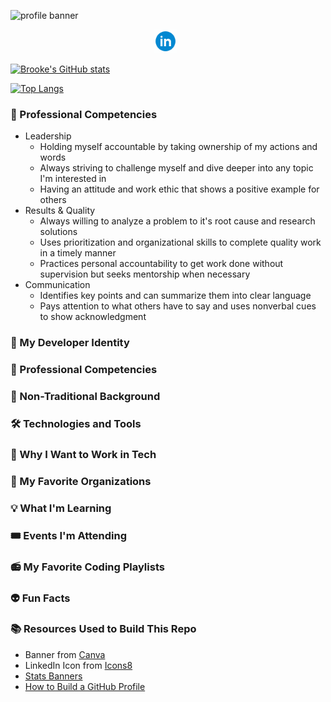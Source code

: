<!--
**BrookeHeck/BrookeHeck** is a ✨ _special_ ✨ repository because its `README.md` (this file) appears on your GitHub profile.

Here are some ideas to get you started:

- 🔭 I’m currently working on ...
- 🌱 I’m currently learning ...
- 👯 I’m looking to collaborate on ...
- 🤔 I’m looking for help with ...
- 💬 Ask me about ...
- 📫 How to reach me: ...
- 😄 Pronouns: ...
- ⚡ Fun fact: ...
-->

![profile banner](./img/gitProfileBanner.png)

<p align="center">
  <a href="https://www.linkedin.com/in/brookeheck/" target="_blank" rel="noopener noreferrer"><img height="38" src="./img/icons8-linkedin-circled.gif"></a>&nbsp;&nbsp;

</p>

[![Brooke's GitHub stats](https://github-readme-stats.vercel.app/api?username=BrookeHeck&count_private=true&theme=radical)](https://github.com/anuraghazra/github-readme-stats)

[![Top Langs](https://github-readme-stats.vercel.app/api/top-langs/?username=BrookeHeck&theme=midnight-purple&card_width=800&layout=compact)](https://github.com/anuraghazra/github-readme-stats)



### 🌠 Professional Competencies
- Leadership
  - Holding myself accountable by taking ownership of my actions and words
  - Always striving to challenge myself and dive deeper into any topic I'm interested in
  - Having an attitude and work ethic that shows a positive example for others
-  Results & Quality
    - Always willing to analyze a problem to it's root cause and research solutions
    - Uses prioritization and organizational skills to complete quality work in a timely manner
    - Practices personal accountability to get work done without supervision but seeks mentorship when necessary
- Communication
  - Identifies key points and can summarize them into clear language
  - Pays attention to what others have to say and uses nonverbal cues to show acknowledgment

### 🐍 My Developer Identity
### 🌟 Professional Competencies
### 💎 Non-Traditional Background
### 🛠️ Technologies and Tools
### 🌈 Why I Want to Work in Tech
### 👭 My Favorite Organizations
### 💡 What I'm Learning
### 🎟️ Events I'm Attending
### 📻 My Favorite Coding Playlists
### 👽 Fun Facts
### 📚 Resources Used to Build This Repo
 - Banner from [Canva](https://www.canva.com)
 - LinkedIn Icon from [Icons8](https://icons8.com/)
 - [Stats Banners](https://github.com/anuraghazra/github-readme-stats)
 - [How to Build a GitHub Profile](https://github.com/HexxKing/HexxKing/blob/main/how-to.md)
